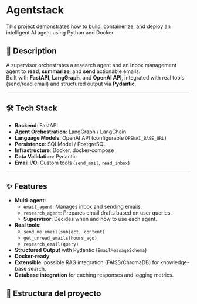 # Agentstack
This project demonstrates how to build, containerize, and deploy an intelligent AI agent using Python and Docker.

## 📌 Description
A supervisor orchestrates a research agent and an inbox management agent to **read**, **summarize**, and **send** actionable emails.  
Built with **FastAPI**, **LangGraph**, and **OpenAI API**, integrated with real tools (send/read email) and structured output via **Pydantic**.

---

## 🛠️ Tech Stack
- **Backend**: FastAPI
- **Agent Orchestration**: LangGraph / LangChain
- **Language Models**: OpenAI API (configurable `OPENAI_BASE_URL`)
- **Persistence**: SQLModel / PostgreSQL
- **Infrastructure**: Docker, docker-compose
- **Data Validation**: Pydantic
- **Email I/O**: Custom tools (`send_mail`, `read_inbox`)

---

## ✨ Features
- **Multi-agent**:
  - `email_agent`: Manages inbox and sending emails.
  - `research_agent`: Prepares email drafts based on user queries.
  - **Supervisor**: Decides when and how to use each agent.
- **Real tools**:
  - `send_me_email(subject, content)`
  - `get_unread_emails(hours_ago)`
  - `research_email(query)`
- **Structured Output** with Pydantic (`EmailMessageSchema`)
- **Docker-ready**
- **Extensible**: possible RAG integration (FAISS/ChromaDB) for knowledge-base search.
- **Database integration** for caching responses and logging metrics.


## 📂 Estructura del proyecto
